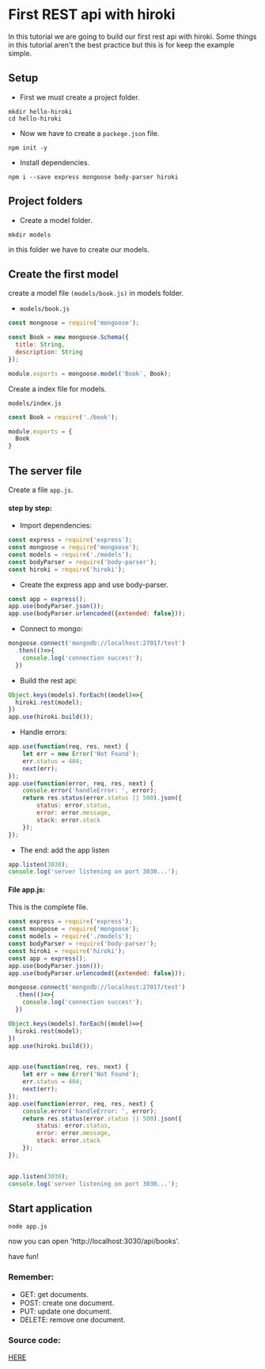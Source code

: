 # First REST api with hiroki
In this tutorial we are going to build our first rest api with hiroki. Some things  in this tutorial aren't the best practice but this is for keep the example simple.


## Setup

* First we must create a project folder.
```
mkdir hello-hiroki
cd hello-hiroki
```

* Now we have to create a `packege.json` file.
```
npm init -y
```

* Install dependencies.
```
npm i --save express mongoose body-parser hiroki
```

## Project folders
* Create a model folder.
```
mkdir models
```
in this folder we have to create our models.

## Create the first model
create a model file `(models/book.js)` in models folder.

* `models/book.js`

```javascript
const mongoose = require('mongoose');

const Book = new mongoose.Schema({
  title: String,
  description: String
});

module.exports = mongoose.model('Book', Book);
```

Create a index file for models.

`models/index.js`
```javascript
const Book = require('./book');

module.exports = {
  Book
}
```
## The server file
Create a file `app.js`.

#### step by step:
* Import dependencies:
```javascript
const express = require('express');
const mongoose = require('mongoose');
const models = require('./models');
const bodyParser = require('body-parser');
const hiroki = require('hiroki');
```
* Create the express app and use body-parser.
```javascript
const app = express();
app.use(bodyParser.json());
app.use(bodyParser.urlencoded({extended: false}));
```
* Connect to mongo:
```javascript
mongoose.connect('mongodb://localhost:27017/test')
  .then(()=>{
    console.log('connection succes!');
  })
```
* Build the rest api:
```javascript
Object.keys(models).forEach((model)=>{
  hiroki.rest(model);
})
app.use(hiroki.build());
```
* Handle errors:
```javascript
app.use(function(req, res, next) {
    let err = new Error('Not Found');
    err.status = 404;
    next(err);
});
app.use(function(error, req, res, next) {
    console.error('handleError: ', error);
    return res.status(error.status || 500).json({
        status: error.status,
        error: error.message,
        stack: error.stack
    });
});
```
* The end: add the app listen
```javascript
app.listen(3030);
console.log('server listening on port 3030...');
```

#### File app.js:
This is the complete file.

```javascript
const express = require('express');
const mongoose = require('mongoose');
const models = require('./models');
const bodyParser = require('body-parser');
const hiroki = require('hiroki');
const app = express();
app.use(bodyParser.json());
app.use(bodyParser.urlencoded({extended: false}));

mongoose.connect('mongodb://localhost:27017/test')
  .then(()=>{
    console.log('connection succes!');
  })

Object.keys(models).forEach((model)=>{
  hiroki.rest(model);
})
app.use(hiroki.build());


app.use(function(req, res, next) {
    let err = new Error('Not Found');
    err.status = 404;
    next(err);
});
app.use(function(error, req, res, next) {
    console.error('handleError: ', error);
    return res.status(error.status || 500).json({
        status: error.status,
        error: error.message,
        stack: error.stack
    });
});


app.listen(3030);
console.log('server listening on port 3030...');
```

## Start application
```
node app.js
```
now you can open 'http://localhost:3030/api/books'.

have fun!

### Remember:
* GET: get documents.
* POST: create one document.
* PUT: update one document.
* DELETE: remove one document.

### Source code:
[HERE](https://github.com/ivanhuay/hiroki-basic-example)
